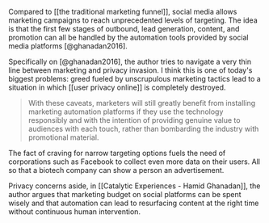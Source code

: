 Compared to [[the traditional marketing funnel]], social media allows marketing campaigns to reach unprecedented levels of targeting. The idea is that the first few stages of outbound, lead generation, content, and promotion can all be handled by the automation tools provided by social media platforms [@ghanadan2016]. 

Specifically on [@ghanadan2016], the author tries to navigate a very thin line between marketing and privacy invasion. I think this is one of today's biggest problems: greed fueled by unscrupulous marketing tactics lead to a situation in which [[user privacy online]] is completely destroyed. 

> With these caveats, marketers will still greatly benefit from installing marketing automation platforms if they use the technology responsibly and with the intention of providing genuine value to audiences with each touch, rather than bombarding the industry with promotional material. 

The fact of craving for narrow targeting options fuels the need of corporations such as Facebook to collect even more data on their users. All so that a biotech company can show a person an advertisement. 

Privacy concerns aside, in [[Catalytic Experiences - Hamid Ghanadan]], the author argues that marketing budget on social platforms can be spent wisely and that automation can lead to resurfacing content at the right time without continuous human intervention. 

